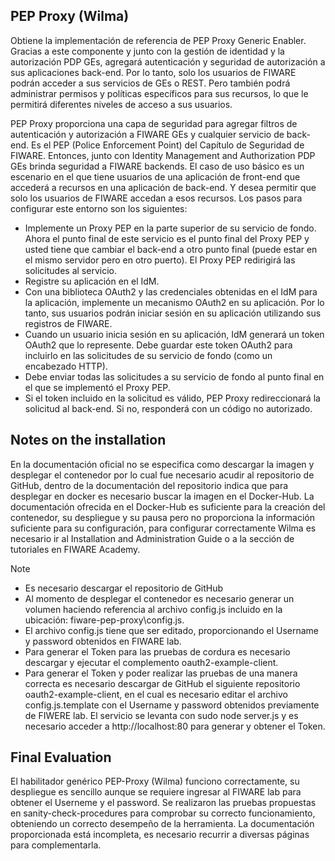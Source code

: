 ## PEP Proxy (Wilma)
Obtiene la implementación de referencia de PEP Proxy Generic Enabler. Gracias a este componente y junto con la gestión de identidad y la autorización PDP GEs, agregará autenticación y seguridad de autorización a sus aplicaciones back-end. Por lo tanto, solo los usuarios de FIWARE podrán acceder a sus servicios de GEs o REST. Pero también podrá administrar permisos y políticas específicos para sus recursos, lo que le permitirá diferentes niveles de acceso a sus usuarios.

PEP Proxy proporciona una capa de seguridad para agregar filtros de autenticación y autorización a FIWARE GEs y cualquier servicio de back-end. Es el PEP (Police Enforcement Point) del Capítulo de Seguridad de FIWARE. Entonces, junto con Identity Management and Authorization PDP GEs brinda seguridad a FIWARE backends.
El caso de uso básico es un escenario en el que tiene usuarios de una aplicación de front-end que accederá a recursos en una aplicación de back-end. Y desea permitir que solo los usuarios de FIWARE accedan a esos recursos. Los pasos para configurar este entorno son los siguientes:
-	Implemente un Proxy PEP en la parte superior de su servicio de fondo. Ahora el punto final de este servicio es el punto final del Proxy PEP y usted tiene que cambiar el back-end a otro punto final (puede estar en el mismo servidor pero en otro puerto). El Proxy PEP redirigirá las solicitudes al servicio.
-	Registre su aplicación en el IdM.
-	Con una biblioteca OAuth2 y las credenciales obtenidas en el IdM para la aplicación, implemente un mecanismo OAuth2 en su aplicación. Por lo tanto, sus usuarios podrán iniciar sesión en su aplicación utilizando sus registros de FIWARE.
-	Cuando un usuario inicia sesión en su aplicación, IdM generará un token OAuth2 que lo represente. Debe guardar este token OAuth2 para incluirlo en las solicitudes de su servicio de fondo (como un encabezado HTTP).
-	Debe enviar todas las solicitudes a su servicio de fondo al punto final en el que se implementó el Proxy PEP.
-	Si el token incluido en la solicitud es válido, PEP Proxy redireccionará la solicitud al back-end. Si no, responderá con un código no autorizado.

## Notes on the installation
En la documentación oficial no se especifica como descargar la imagen y desplegar el contenedor por lo cual fue  necesario acudir al repositorio de GitHub, dentro de la documentación del repositorio indica que para desplegar en docker es necesario buscar la imagen en el Docker-Hub.
La documentación ofrecida en el Docker-Hub es suficiente para la creación del contenedor, su despliegue y su pausa pero no proporciona la información suficiente para su configuración, para configurar correctamente Wilma es necesario ir al Installation and Administration Guide o a la sección de tutoriales en FIWARE Academy.

  Note
  -	Es necesario descargar el repositorio de GitHub
  -	Al momento de desplegar el contenedor es necesario generar un volumen haciendo referencia al archivo config.js incluido en la ubicación: fiware-pep-proxy\config.js.
  -	El archivo config.js tiene que ser editado, proporcionando el Username y password obtenidos en FIWARE lab.
  -	Para generar el Token para las pruebas de cordura es necesario descargar y ejecutar el complemento oauth2-example-client.
  -	Para generar el Token y poder realizar las pruebas de una manera correcta es necesario descargar de GitHub el siguiente repositorio  oauth2-example-client, en el cual es necesario editar el archivo config.js.template con el Username y password obtenidos previamente de FIWERE lab. El servicio se levanta con sudo node server.js y es necesario acceder a http://localhost:80 para generar y obtener el Token.

## Final Evaluation
El habilitador genérico PEP-Proxy (Wilma) funciono correctamente, su despliegue es sencillo aunque se requiere ingresar al FIWARE lab para obtener el Userneme y el password.
Se realizaron las pruebas propuestas  en sanity-check-procedures para comprobar su correcto funcionamiento, obteniendo un correcto desempeño de la herramienta.
La documentación proporcionada está incompleta, es necesario recurrir a diversas páginas para complementarla.
